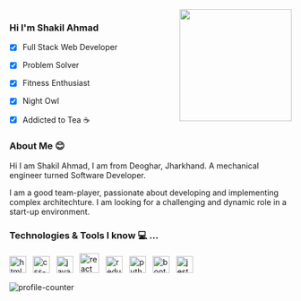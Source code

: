<img width="200" align="right" src="https://user-images.githubusercontent.com/63135773/184524716-ae71737d-7631-4a93-bcdb-cf1fa13bab30.png" />

### Hi I'm Shakil Ahmad
- [x] Full Stack Web Developer
- [x] Problem Solver
- [x] Fitness Enthusiast
- [x] Night Owl
- [x] Addicted to Tea ☕    



<h3>About Me 😊</h3>
    <div>
    <p>Hi I am Shakil Ahmad, I am from Deoghar, Jharkhand. A mechanical engineer turned Software Developer.</p>
    <p> I am a good team-player, passionate about developing and implementing complex architechture. I am looking for a  challenging and dynamic role in a start-up environment. </p>
    </div>
    <h3>Technologies & Tools I know 💻 ...</h3>
    <div>
    <p><img width="30px" src="https://seeklogo.com/images/H/html5-logo-EF92D240D7-seeklogo.com.png" alt="html-5" /> &nbsp   <img width="30px" src="https://seeklogo.com/images/C/css3-logo-8724075274-seeklogo.com.png" alt="css-3"/> &nbsp    <img width="30px" src="https://seeklogo.com/images/J/javascript-js-logo-2949701702-seeklogo.com.png" alt="javascript" /> &nbsp   <img width="35px" src="https://seeklogo.com/images/R/react-logo-7B3CE81517-seeklogo.com.png" alt="react"/> &nbsp   
  <img width="30px" src="https://seeklogo.com/images/R/redux-logo-9CA6836C12-seeklogo.com.png" alt="redux" /> &nbsp   
  <img width="30px" src="https://seeklogo.com/images/P/python-logo-A32636CAA3-seeklogo.com.png" alt="python" /> &nbsp  
      <img width="30px" src="https://seeklogo.com/images/B/bootstrap-5-logo-85A1F11F4F-seeklogo.com.png" alt="bootstrap"/> &nbsp  
      <img width="30px" src="https://seeklogo.com/images/J/jest-logo-F9901EBBF7-seeklogo.com.png" alt="jest"/>
      </div>
  
<p align="left"><img src="https://komarev.com/ghpvc/?username=ahmad-DS&style=for-the-badge" alt="profile-counter"/></p>


<!--
**ahmad-DS/ahmad-DS** is a ✨ _special_ ✨ repository because its `README.md` (this file) appears on your GitHub profile.

Here are some ideas to get you started:

- 🔭 I’m currently working on ...
- 🌱 I’m currently learning ...
- 👯 I’m looking to collaborate on ...
- 🤔 I’m looking for help with ...
- 💬 Ask me about ...
- 📫 How to reach me: ...
- 😄 Pronouns: ...
- ⚡ Fun fact: ...
-->
